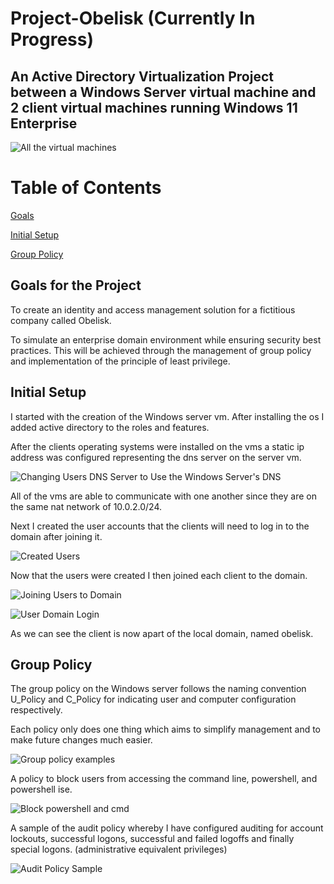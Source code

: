 # Project-Obelisk (Currently In Progress)
## An Active Directory Virtualization Project between a Windows Server virtual machine and 2 client virtual machines running Windows 11 Enterprise  

![All the virtual machines](https://github.com/NowlinB/Project-Obelisk/assets/38094031/bc26da95-27e4-4afe-894a-6b2ef9d28cdf)     

# Table of Contents
[Goals](#goals)   

[Initial Setup](#initial-setup)      

[Group Policy](#group-policy)      

## Goals for the Project  <a name="goals"></a>
To create an identity and access management solution for a fictitious company called Obelisk.     

To simulate an enterprise domain environment while ensuring security best practices. This will be achieved through the management of group policy and implementation of the principle of least privilege.
## Initial Setup  <a name="initial-setup"></a>
I started with the creation of the Windows server vm. After installing the os I added active directory to the roles and features.  

After the clients operating systems were installed on the vms a static ip address was configured representing the dns server on the server vm.   

![Changing Users DNS Server to Use the Windows Server's DNS](https://github.com/NowlinB/Project-Obelisk/assets/38094031/e0bf4a2a-c75e-4696-9a56-8452bf9e54dc)

All of the vms are able to communicate with one another since they are on the same nat network of 10.0.2.0/24. 

Next I created the user accounts that the clients will need to log in to the domain after joining it.  

![Created Users](https://github.com/NowlinB/Project-Obelisk/assets/38094031/16c9df92-cdac-4904-9736-7041f56d0afa)  

Now that the users were created I then joined each client to the domain.  

![Joining Users to Domain](https://github.com/NowlinB/Project-Obelisk/assets/38094031/4474b509-bdc7-48a3-b2a7-95a79ccdc87b)


![User Domain Login](https://github.com/NowlinB/Project-Obelisk/assets/38094031/a157e52f-fd13-4f95-88f1-61c9636239fe)   

As we can see the client is now apart of the local domain, named obelisk.

     
## Group Policy  <a name="group-policy"></a>

The group policy on the Windows server follows the naming convention U_Policy and C_Policy for indicating user and computer configuration respectively.

Each policy only does one thing which aims to simplify management and to make future changes much easier.  

![Group policy examples](https://github.com/NowlinB/Project-Obelisk/assets/38094031/94eb8d91-61ad-4e4c-a5ad-641704164b3d)  

A policy to block users from accessing the command line, powershell, and powershell ise.

![Block powershell and cmd](https://github.com/NowlinB/Project-Obelisk/assets/38094031/78b5a374-f7af-4018-b7c3-b16756b501c0)   


A sample of the audit policy whereby I have configured auditing for account lockouts, successful logons, successful and failed logoffs and finally special logons. (administrative equivalent privileges)    

![Audit Policy Sample](https://github.com/NowlinB/Project-Obelisk/assets/38094031/307c3410-de59-4c70-a681-af063d318a8d)    
